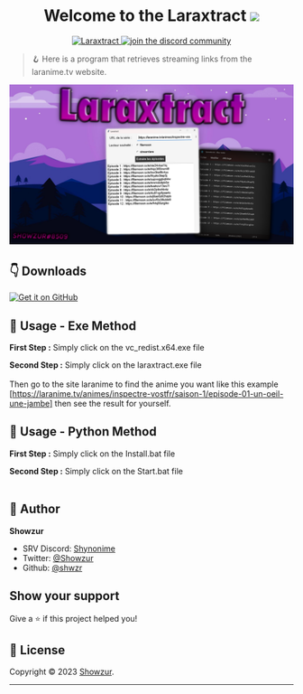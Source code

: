 <h1 align="center">Welcome to the Laraxtract <img src="https://media0.giphy.com/media/v1.Y2lkPTc5MGI3NjExYWY5ZDFmZWQ0NjkxN2RhZGYzZWNjMDBiYzFlMWFiYjUzOTBmN2ZjZSZjdD1z/8JZbWuvC4zRenAWyxy/giphy.gif" width="40px"></h1>

<p>
<p align="center">
<a href="https://github.com/shwzr/Laraxtract/blob/main/LICENSE" target="blank">
<img src="https://img.shields.io/github/license/shwzr/laraxtract?style=flat-square" alt="Laraxtract"/>
</a>
<a href="https://discord.gg/UHy8mZsNh8" target="blank">
<img src="https://img.shields.io/discord/891691689356447745?label=Join%20Community&logo=discord" alt="join the discord community"/>
</a>
</p>

> 🪝 Here is a program that retrieves streaming links from the laranime.tv website.

<img alt="Laranime" src="src/Laraxtract.png"/>

##  👇 Downloads

[<img src="https://github.com/machiav3lli/oandbackupx/blob/034b226cea5c1b30eb4f6a6f313e4dadcbb0ece4/badge_github.png" alt="Get it on GitHub" height="65">](https://github.com/shwzr/extract-embed-link-laranime/releases/latest) 

## 🚀 Usage - Exe Method

**First Step :** Simply click on the vc_redist.x64.exe file

**Second Step :** Simply click on the laraxtract.exe file<br><br>
Then go to the site laranime to find the anime you want like this example<br> [https://laranime.tv/animes/inspectre-vostfr/saison-1/episode-01-un-oeil-une-jambe] then see the result for yourself.

## 🚀 Usage - Python Method

**First Step :** Simply click on the Install.bat file

**Second Step :** Simply click on the Start.bat file<br><br>

## 👤 Author

**Showzur**

* SRV Discord: [Shynonime](https://discord.gg/UHy8mZsNh8)
* Twitter: [@Showzur](https://twitter.com/Showzur)
* Github: [@shwzr](https://github.com/shwzr)

## Show your support

Give a ⭐️ if this project helped you!

## 📝 License

Copyright © 2023 [Showzur](https://github.com/shwzr).<br />

***
